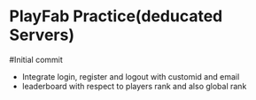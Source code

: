 # PlayFab Practice(deducated Servers)
#Initial commit 
- Integrate login, register and logout with customid and email
- leaderboard with respect to players rank and also global rank
